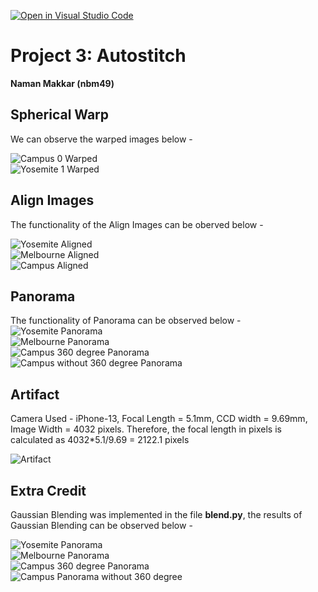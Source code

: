 [![Open in Visual Studio Code](https://classroom.github.com/assets/open-in-vscode-c66648af7eb3fe8bc4f294546bfd86ef473780cde1dea487d3c4ff354943c9ae.svg)](https://classroom.github.com/online_ide?assignment_repo_id=10375701&assignment_repo_type=AssignmentRepo)
# **Project 3:  Autostitch**

**Naman Makkar (nbm49)**

## Spherical Warp

We can observe the warped images below - 

![Campus 0 Warped](campus0_warp_image.jpg)
<br>
![Yosemite 1 Warped](yosemite1_warp.jpg)


## Align Images

The functionality of the Align Images can be oberved below -

![Yosemite Aligned](yosemite_homography_align.jpg)
<br>
![Melbourne Aligned](melbourne_aligned_homography.jpg)
<br>
![Campus Aligned](campus_aligned.jpg)

## Panorama 

The functionality of Panorama can be observed below - 
![Yosemite Panorama](yosemite_panaroma_homography.jpg)
<br>
![Melbourne Panorama](melbourne_homography_panorama_50.jpg)
<br>
![Campus 360 degree Panorama](campus_translation_is360_panorama.jpg)
<br>
![Campus without 360 degree Panorama](campus_no360_translation_panorama.jpg)

## Artifact
Camera Used - iPhone-13, Focal Length = 5.1mm, CCD width = 9.69mm, Image Width = 4032 pixels. Therefore, the focal length in pixels is calculated as 4032*5.1/9.69 = 2122.1 pixels

![Artifact](artifact.jpg)

## Extra Credit

Gaussian Blending was implemented in the file **blend.py**, the results of Gaussian Blending can be observed below - 

![Yosemite Panorama](gaussian_blending_yosemite_panorama.jpg)
<br>
![Melbourne Panorama](melbourne_homography_extra_credit_panorama.jpg)
<br>
![Campus 360 degree Panorama](campus_extra_credit_panorama_translation_is360.jpg)
<br>
![Campus Panorama without 360 degree](campus_extra_credit_panorama_translation_no360.jpg)

